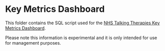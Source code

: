 # Key Metrics Dashboard
This folder contains the SQL script used for the [NHS Talking Therapies Key Metrics Dashboard](https://future.nhs.uk/NHSTalkingTherapies/view?objectID=50622320).

Please note this information is experimental and it is only intended for use for management purposes.
